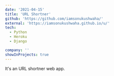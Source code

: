 ```yaml
---
date: '2021-04-15'
title: 'URL Shortner'
github: 'https://github.com/iamsonukushwaha/'
external: 'https://iamsonukushwaha.github.io/u/'
tech:
  - Python
  - Heroku
  - Django

company: ''
showInProjects: true
---
```


It's an URL shortner web app.
